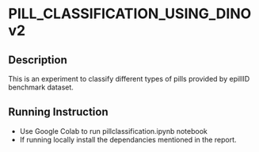 # PILL_CLASSIFICATION_USING_DINOv2

## Description
This is an experiment to classify different types of pills provided by epillID benchmark dataset.

## Running Instruction
- Use Google Colab to run pillclassification.ipynb notebook
- If running locally install the dependancies mentioned in the report.

